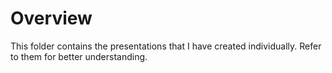 # Overview
This folder contains the presentations that I have created individually. Refer to them for better understanding.
